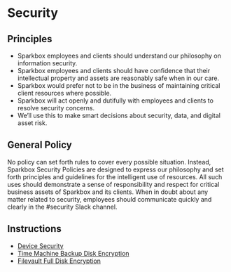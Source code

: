 # Security

## Principles
- Sparkbox employees and clients should understand our philosophy on 
information security.
- Sparkbox employees and clients should have confidence that their intellectual
property and assets are reasonably safe when in our care.
- Sparkbox would prefer not to be in the business of maintaining critical
client resources where possible.
- Sparkbox will act openly and dutifully with employees and clients to resolve
security concerns.
- We’ll use this to make smart decisions about security, data, and digital
asset risk.

## General Policy
No policy can set forth rules to cover every possible situation.  Instead,
Sparkbox Security Policies are designed to express our philosophy and set forth
principles and guidelines for the intelligent use of resources.  All such uses
should demonstrate a sense of responsibility and respect for critical business
assets of Sparkbox and its clients.  When in doubt about any matter related to
security, employees should communicate quickly and clearly in the #security
Slack channel.

## Instructions

- [Device Security]
- [Time Machine Backup Disk Encryption]
- [Filevault Full Disk Encryption]


[Device Security]: ./devices.md
[Time Machine Backup Disk Encryption]: ./timemachine.md
[Filevault Full Disk Encryption]: ./filevault.md
